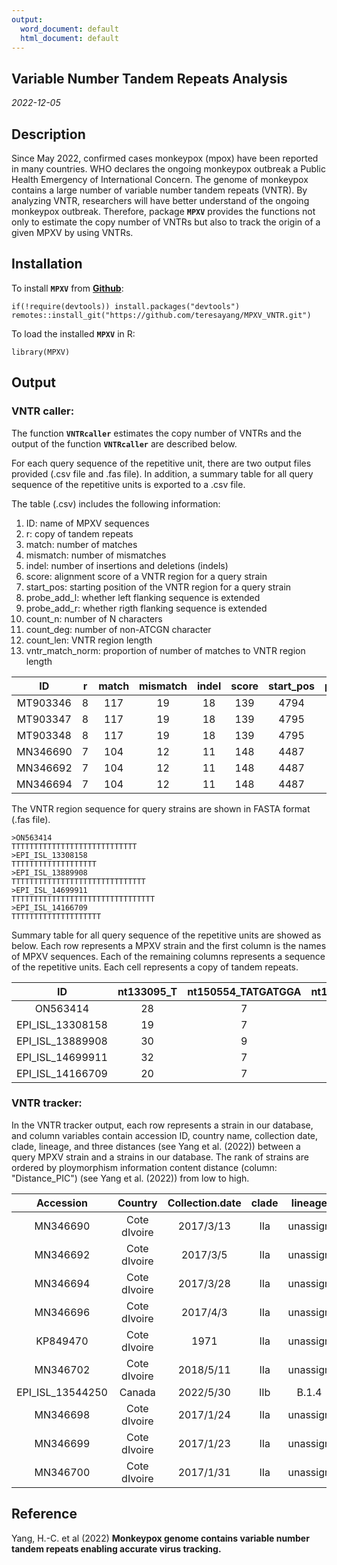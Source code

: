 ```yaml
---
output:
  word_document: default
  html_document: default
---
```

## Variable Number Tandem Repeats Analysis

*2022-12-05*

## Description

Since May 2022, confirmed cases monkeypox (mpox) have been reported in
many countries. WHO declares the ongoing monkeypox outbreak a Public
Health Emergency of International Concern. The genome of monkeypox
contains a large number of variable number tandem repeats (VNTR). By
analyzing VNTR, researchers will have better understand of the ongoing
monkeypox outbreak. Therefore, package **`MPXV`** provides the functions
not only to estimate the copy number of VNTRs but also to track the
origin of a given MPXV by using VNTRs.

## Installation

To install **`MPXV`** from
[**Github**](https://github.com/teresayang/MPXV_VNTR.git):

```{r Installation from GitHub, eval = FALSE}
if(!require(devtools)) install.packages("devtools")
remotes::install_git("https://github.com/teresayang/MPXV_VNTR.git")
```

To load the installed **`MPXV`** in R:

```{r Load MPXV, eval = FALSE}
library(MPXV)
```

## Output

### VNTR caller:

The function **`VNTRcaller`** estimates the copy number of VNTRs and the
output of the function **`VNTRcaller`** are described below.

For each query sequence of the repetitive unit, there are two output
files provided (.csv file and .fas file). In addition, a summary table
for all query sequence of the repetitive units is exported to a .csv
file.

The table (.csv) includes the following information: 
1. ID: name of MPXV sequences 
2. r: copy of tandem repeats 
3. match: number of matches
4. mismatch: number of mismatches 
5. indel: number of insertions and
deletions (indels) 
6. score: alignment score of a VNTR region for a query strain 
7. start_pos: starting position of the VNTR region for a query strain
8. probe_add_l: whether left flanking sequence is extended
9. probe_add_r: whether rigth flanking sequence is extended
10. count_n: number of N characters
11. count_deg: number of non-ATCGN character
12. count_len: VNTR region length
13. vntr_match_norm: proportion of number of matches to VNTR region length


|    ID    | r | match | mismatch | indel | score | start_pos | probe_add_l | probe_add_r | count_n | count_deg | count_len | vntr_match_norm |
|:--------:|:-:|:-----:|:--------:|:-----:|:-----:|:---------:|:-----------:|:-----------:|:-------:|:---------:|:---------:|:---------------:|
| MT903346 | 8 |  117  |    19    |   18  |  139  |    4794   |      0      |      0      |    0    |     0     |    128    |      0.8603     |
| MT903347 | 8 |  117  |    19    |   18  |  139  |    4795   |      0      |      0      |    0    |     0     |    128    |      0.8603     |
| MT903348 | 8 |  117  |    19    |   18  |  139  |    4795   |      0      |      0      |    0    |     0     |    128    |      0.8603     |
| MN346690 | 7 |  104  |    12    |   11  |  148  |    4487   |      0      |      0      |    0    |     0     |    111    |      0.8966     |
| MN346692 | 7 |  104  |    12    |   11  |  148  |    4487   |      0      |      0      |    0    |     0     |    111    |      0.8966     |
| MN346694 | 7 |  104  |    12    |   11  |  148  |    4487   |      0      |      0      |    0    |     0     |    111    |      0.8966     |

The VNTR region sequence for query strains are shown in FASTA format
(.fas file).

    >ON563414
    TTTTTTTTTTTTTTTTTTTTTTTTTTTT
    >EPI_ISL_13308158
    TTTTTTTTTTTTTTTTTTT
    >EPI_ISL_13889908
    TTTTTTTTTTTTTTTTTTTTTTTTTTTTTT
    >EPI_ISL_14699911
    TTTTTTTTTTTTTTTTTTTTTTTTTTTTTTTT
    >EPI_ISL_14166709
    TTTTTTTTTTTTTTTTTTTT

Summary table for all query sequence of the repetitive units are showed
as below. Each row represents a MPXV strain and the first column is the
names of MPXV sequences. Each of the remaining columns represents a
sequence of the repetitive units. Each cell represents a copy of tandem
repeats.

|        ID        | nt133095_T | nt150554_TATGATGGA | nt173267_AT | nt179074_ATATACATT |
|:-------------:|:-------------:|:-------------:|:-------------:|:-------------:|
|     ON563414     |     28     |         7          |     24      |         16         |
| EPI_ISL_13308158 |     19     |         7          |     20      |         15         |
| EPI_ISL_13889908 |     30     |         9          |     24      |         7          |
| EPI_ISL_14699911 |     32     |         7          |     25      |         7          |
| EPI_ISL_14166709 |     20     |         7          |     24      |         16         |

### VNTR tracker:

In the VNTR tracker output, each row represents a strain in our
database, and column variables contain accession ID, country name,
collection date, clade, lineage, and three distances (see Yang et al.
(2022)) between a query MPXV strain and a strains in our database. The
rank of strains are ordered by ploymorphism information content distance
(column: "Distance_PIC") (see Yang et al. (2022)) from low to high.

|    Accession     |   Country    | Collection.date | clade | lineage  | Distance_PIC | Distance_L  | Distance_entropy |
|:-------:|:-------:|:-------:|:-------:|:-------:|:-------:|:-------:|:-------:|
|     MN346690     | Cote dIvoire |    2017/3/13    |  IIa  | unassign |      0       |      0      |        0         |
|     MN346692     | Cote dIvoire |    2017/3/5     |  IIa  | unassign | 0.004872201  | 0.007389163 |   0.004750482    |
|     MN346694     | Cote dIvoire |    2017/3/28    |  IIa  | unassign | 0.004872201  | 0.007389163 |   0.004750482    |
|     MN346696     | Cote dIvoire |    2017/4/3     |  IIa  | unassign | 0.019488804  | 0.02955665  |   0.019001927    |
|     KP849470     | Cote dIvoire |      1971       |  IIa  | unassign | 0.030844508  | 0.073219884 |   0.030573661    |
|     MN346702     | Cote dIvoire |    2018/5/11    |  IIa  | unassign | 0.048722011  | 0.073891626 |   0.047504818    |
| EPI_ISL_13544250 |    Canada    |    2022/5/30    |  IIb  |  B.1.4   | 0.048765167  | 0.07320153  |   0.049289862    |
|     MN346698     | Cote dIvoire |    2017/1/24    |  IIa  | unassign | 0.060627581  | 0.100761308 |   0.059279532    |
|     MN346699     | Cote dIvoire |    2017/1/23    |  IIa  | unassign | 0.060627581  | 0.100761308 |   0.059279532    |
|     MN346700     | Cote dIvoire |    2017/1/31    |  IIa  | unassign | 0.060627581  | 0.100761308 |   0.059279532    |

## Reference

Yang, H.-C. et al (2022) **Monkeypox genome contains variable number
tandem repeats enabling accurate virus tracking.**
